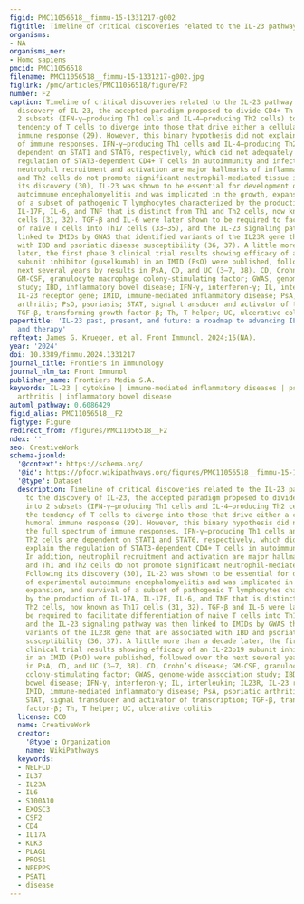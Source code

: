 ```yaml
---
figid: PMC11056518__fimmu-15-1331217-g002
figtitle: Timeline of critical discoveries related to the IL-23 pathway
organisms:
- NA
organisms_ner:
- Homo sapiens
pmcid: PMC11056518
filename: PMC11056518__fimmu-15-1331217-g002.jpg
figlink: /pmc/articles/PMC11056518/figure/F2
number: F2
caption: Timeline of critical discoveries related to the IL-23 pathway. Prior to the
  discovery of IL-23, the accepted paradigm proposed to divide CD4+ Th cells into
  2 subsets (IFN-γ–producing Th1 cells and IL-4–producing Th2 cells) to explain the
  tendency of T cells to diverge into those that drive either a cellular or humoral
  immune response (29). However, this binary hypothesis did not explain the full spectrum
  of immune responses. IFN-γ–producing Th1 cells and IL-4–producing Th2 cells are
  dependent on STAT1 and STAT6, respectively, which did not adequately explain the
  regulation of STAT3-dependent CD4+ T cells in autoimmunity and infection. In addition,
  neutrophil recruitment and activation are major hallmarks of inflammation, and Th1
  and Th2 cells do not promote significant neutrophil-mediated tissue injury. Following
  its discovery (30), IL-23 was shown to be essential for development of experimental
  autoimmune encephalomyelitis and was implicated in the growth, expansion, and survival
  of a subset of pathogenic T lymphocytes characterized by the production of IL-17A,
  IL-17F, IL-6, and TNF that is distinct from Th1 and Th2 cells, now known as Th17
  cells (31, 32). TGF-β and IL-6 were later shown to be required to facilitate differentiation
  of naive T cells into Th17 cells (33–35), and the IL-23 signaling pathway was then
  linked to IMIDs by GWAS that identified variants of the IL23R gene that are associated
  with IBD and psoriatic disease susceptibility (36, 37). A little more than a decade
  later, the first phase 3 clinical trial results showing efficacy of an IL-23p19
  subunit inhibitor (guselkumab) in an IMID (PsO) were published, followed over the
  next several years by results in PsA, CD, and UC (3–7, 38). CD, Crohn’s disease;
  GM-CSF, granulocyte macrophage colony-stimulating factor; GWAS, genome-wide association
  study; IBD, inflammatory bowel disease; IFN-γ, interferon-γ; IL, interleukin; IL23R,
  IL-23 receptor gene; IMID, immune-mediated inflammatory disease; PsA, psoriatic
  arthritis; PsO, psoriasis; STAT, signal transducer and activator of transcription;
  TGF-β, transforming growth factor-β; Th, T helper; UC, ulcerative colitis
papertitle: 'IL-23 past, present, and future: a roadmap to advancing IL-23 science
  and therapy'
reftext: James G. Krueger, et al. Front Immunol. 2024;15(NA).
year: '2024'
doi: 10.3389/fimmu.2024.1331217
journal_title: Frontiers in Immunology
journal_nlm_ta: Front Immunol
publisher_name: Frontiers Media S.A.
keywords: IL-23 | cytokine | immune-mediated inflammatory diseases | psoriasis | psoriatic
  arthritis | inflammatory bowel disease
automl_pathway: 0.6086429
figid_alias: PMC11056518__F2
figtype: Figure
redirect_from: /figures/PMC11056518__F2
ndex: ''
seo: CreativeWork
schema-jsonld:
  '@context': https://schema.org/
  '@id': https://pfocr.wikipathways.org/figures/PMC11056518__fimmu-15-1331217-g002.html
  '@type': Dataset
  description: Timeline of critical discoveries related to the IL-23 pathway. Prior
    to the discovery of IL-23, the accepted paradigm proposed to divide CD4+ Th cells
    into 2 subsets (IFN-γ–producing Th1 cells and IL-4–producing Th2 cells) to explain
    the tendency of T cells to diverge into those that drive either a cellular or
    humoral immune response (29). However, this binary hypothesis did not explain
    the full spectrum of immune responses. IFN-γ–producing Th1 cells and IL-4–producing
    Th2 cells are dependent on STAT1 and STAT6, respectively, which did not adequately
    explain the regulation of STAT3-dependent CD4+ T cells in autoimmunity and infection.
    In addition, neutrophil recruitment and activation are major hallmarks of inflammation,
    and Th1 and Th2 cells do not promote significant neutrophil-mediated tissue injury.
    Following its discovery (30), IL-23 was shown to be essential for development
    of experimental autoimmune encephalomyelitis and was implicated in the growth,
    expansion, and survival of a subset of pathogenic T lymphocytes characterized
    by the production of IL-17A, IL-17F, IL-6, and TNF that is distinct from Th1 and
    Th2 cells, now known as Th17 cells (31, 32). TGF-β and IL-6 were later shown to
    be required to facilitate differentiation of naive T cells into Th17 cells (33–35),
    and the IL-23 signaling pathway was then linked to IMIDs by GWAS that identified
    variants of the IL23R gene that are associated with IBD and psoriatic disease
    susceptibility (36, 37). A little more than a decade later, the first phase 3
    clinical trial results showing efficacy of an IL-23p19 subunit inhibitor (guselkumab)
    in an IMID (PsO) were published, followed over the next several years by results
    in PsA, CD, and UC (3–7, 38). CD, Crohn’s disease; GM-CSF, granulocyte macrophage
    colony-stimulating factor; GWAS, genome-wide association study; IBD, inflammatory
    bowel disease; IFN-γ, interferon-γ; IL, interleukin; IL23R, IL-23 receptor gene;
    IMID, immune-mediated inflammatory disease; PsA, psoriatic arthritis; PsO, psoriasis;
    STAT, signal transducer and activator of transcription; TGF-β, transforming growth
    factor-β; Th, T helper; UC, ulcerative colitis
  license: CC0
  name: CreativeWork
  creator:
    '@type': Organization
    name: WikiPathways
  keywords:
  - NELFCD
  - IL37
  - IL23A
  - IL6
  - S100A10
  - EXOSC3
  - CSF2
  - CD4
  - IL17A
  - KLK3
  - PLAG1
  - PROS1
  - NPEPPS
  - PSAT1
  - disease
---
```

